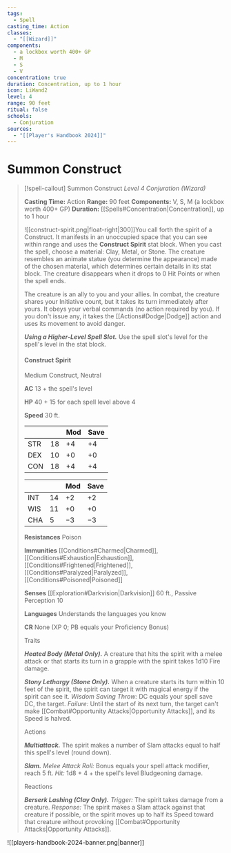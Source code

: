 ```yaml
---
tags:
  - Spell
casting_time: Action
classes:
  - "[[Wizard]]"
components:
  - a lockbox worth 400+ GP
  - M
  - S
  - V
concentration: true
duration: Concentration, up to 1 hour
icon: LiWand2
level: 4
range: 90 feet
ritual: false
schools:
  - Conjuration
sources:
  - "[[Player's Handbook 2024]]"
---
```


# Summon Construct

>[!spell-callout] Summon Construct
>_Level 4 Conjuration (Wizard)_
>
>**Casting Time:** Action
>**Range:** 90 feet
>**Components:** V, S, M (a lockbox worth 400+ GP)
>**Duration:** [[Spells#Concentration\|Concentration]], up to 1 hour
>
>![[construct-spirit.png|float-right|300]]You call forth the spirit of a Construct. It manifests in an unoccupied space that you can see within range and uses the **Construct Spirit** stat block. When you cast the spell, choose a material: Clay, Metal, or Stone. The creature resembles an animate statue (you determine the appearance) made of the chosen material, which determines certain details in its stat block. The creature disappears when it drops to 0 Hit Points or when the spell ends.
>
>The creature is an ally to you and your allies. In combat, the creature shares your Initiative count, but it takes its turn immediately after yours. It obeys your verbal commands (no action required by you). If you don't issue any, it takes the [[Actions#Dodge\|Dodge]] action and uses its movement to avoid danger.
>
>**_Using a Higher-Level Spell Slot._** Use the spell slot's level for the spell's level in the stat block.
>
>#### Construct Spirit
>
>Medium Construct, Neutral
>
>**AC** 13 + the spell's level
>
>**HP** 40 + 15 for each spell level above 4
>
>**Speed** 30 ft.
>
>|||Mod|Save|
>|---|---|---|---|
>|STR|18|+4|+4|
>|DEX|10|+0|+0|
>|CON|18|+4|+4|
>
>|||Mod|Save|
>|---|---|---|---|
>|INT|14|+2|+2|
>|WIS|11|+0|+0|
>|CHA|5|−3|−3|
>
>**Resistances** Poison
>
>**Immunities** [[Conditions#Charmed\|Charmed]], [[Conditions#Exhaustion\|Exhaustion]], [[Conditions#Frightened\|Frightened]], [[Conditions#Paralyzed\|Paralyzed]], [[Conditions#Poisoned\|Poisoned]]
>
>**Senses** [[Exploration#Darkvision\|Darkvision]] 60 ft., Passive Perception 10
>
>**Languages** Understands the languages you know
>
>**CR** None (XP 0; PB equals your Proficiency Bonus)
>
>Traits
>
>**_Heated Body (Metal Only)._** A creature that hits the spirit with a melee attack or that starts its turn in a grapple with the spirit takes 1d10 Fire damage.
>
>**_Stony Lethargy (Stone Only)._** When a creature starts its turn within 10 feet of the spirit, the spirit can target it with magical energy if the spirit can see it. _Wisdom Saving Throw:_ DC equals your spell save DC, the target. _Failure:_ Until the start of its next turn, the target can't make [[Combat#Opportunity Attacks\|Opportunity Attacks]], and its Speed is halved.
>
>Actions
>
>**_Multiattack._** The spirit makes a number of Slam attacks equal to half this spell's level (round down).
>
>**_Slam._** _Melee Attack Roll:_ Bonus equals your spell attack modifier, reach 5 ft. _Hit:_ 1d8 + 4 + the spell's level Bludgeoning damage.
>
>Reactions
>
>**_Berserk Lashing (Clay Only)._** _Trigger:_ The spirit takes damage from a creature. _Response:_ The spirit makes a Slam attack against that creature if possible, or the spirit moves up to half its Speed toward that creature without provoking [[Combat#Opportunity Attacks\|Opportunity Attacks]].


![[players-handbook-2024-banner.png|banner]]
